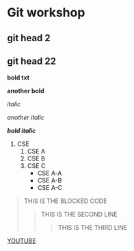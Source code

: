 # Git workshop
## git head 2
## git head 22
**bold txt**

__another bold__

*italic*

_another italic_

_**bold italic**_

1. CSE 
    1. CSE A
    2. CSE B
    3. CSE C
        - CSE A-A
        - CSE A-B
        - CSE A-C
        
> THIS IS THE BLOCKED CODE  
>> THIS IS THE SECOND LINE
>>> THIS IS THE THIRD LINE

[YOUTUBE](https://www.youtube.com/watch?v=LK0vMt_lEbQ)
